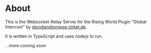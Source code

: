 # About
This is the Websocket-Relay Server for the Rising World Plugin "Global Intercom" by devidian@omega-zirkel.de.

It is written in TypeScript and uses nodejs to run.

.. more coming soon